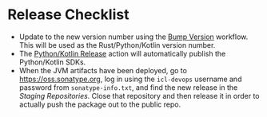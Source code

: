 # Release Checklist

- Update to the new version number using the [Bump Version](https://github.com/IronCoreLabs/cloaked-ai/actions/workflows/bump-version.yaml) workflow. This will be used as the Rust/Python/Kotlin version number.
- The [Python/Kotlin Release](https://github.com/IronCoreLabs/cloaked-ai/actions/workflows/sdk-release.yaml) action will automatically publish the Python/Kotlin SDKs.
- When the JVM artifacts have been deployed, go to https://oss.sonatype.org, log in using the `icl-devops` username and
  password from `sonatype-info.txt`, and find the new release in the _Staging Repositories_. Close that repository and then release it in order to actually push the package out to the public repo.